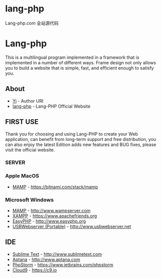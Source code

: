 # lang-php

Lang-php.com 全站源代码

# Lang-php

This is a multilingual program implemented in a framework that is implemented in a number of different ways. Frame design not only allows you to build a website that is simple, fast, and efficient enough to satisfy you.

## About

* [Yi](https://fengyi.tel) - Author URI
* [lang-php](https://lang-php.com) - Lang-PHP Official Website

## FIRST USE

Thank you for choosing and using Lang-PHP to create your Web application, can benefit from long-term support and free distribution, you can also enjoy the latest Edition adds new features and BUG fixes, please visit the official website.

### SERVER

### Apple MacOS

* [MAMP](https://lang-php.com/go/MAMP) - https://bitnami.com/stack/mamp

### Microsoft Windows

* [MAMP](https://lang-php.com/go/WampServer) - http://www.wampserver.com
* [XAMPP](https://lang-php.com/go/WampServer) - https://www.apachefriends.org
* [EasyPHP](https://lang-php.com/go/EasyPHP) - http://www.easyphp.org
* [USBWebserver (Portable)](https://lang-php.com/go/USBWebserver) - http://www.usbwebserver.net

## IDE

* [Sublime Text](https://lang-php.com/go/SublimeText) - http://www.sublimetext.com
* [Aptana](https://lang-php.com/go/Aptana) - http://www.aptana.com
* [PhpStorm](https://lang-php.com/go/PhpStorm) - https://www.jetbrains.com/phpstorm
* [Cloud9](https://lang-php.com/go/Cloud9) - https://c9.io


